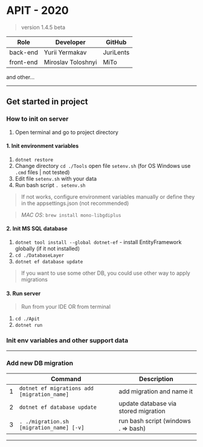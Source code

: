 ﻿# APIT - 2020
> version 1.4.5 beta

| Role       | Developer           | GitHub    | 
|------------|---------------------|-----------| 
| back-end   | Yurii Yermakav      | JuriLents | 
| front-end  | Miroslav Toloshnyi  | MiTo      | 

and other...

-----------------------------------------------------------------------------------

## Get started in project

### How to init on server

1. Open terminal and go to project directory

#### 1. Init environment variables

1. `dotnet restore`
2. Change directory `cd ./Tools` open file `setenv.sh` (for OS Windows use `.cmd` files | not tested)
3. Edit file `setenv.sh` with your data
4. Run bash script `. setenv.sh` 
>  If not works, configure environment variables manually or define they in the appsettings.json (not recommended)

> *MAC OS*: `brew install mono-libgdiplus`

#### 2. Init MS SQL database

1. `dotnet tool install --global dotnet-ef` - install EntityFramework globally (if it not installed)
2. `cd ./DatabaseLayer`
3. `dotnet ef database update`
> If you want to use some other DB, you could use other way to apply migrations

#### 3. Run server

> Run from your IDE OR from terminal
1. `cd ./Apit`
2. `dotnet run`

### Init env variables and other support data


-----------------------------------------------------------------------------------

### Add new DB migration

|   | Command                                      | Description                          | 
|---|----------------------------------------------|--------------------------------------| 
| 1 | `dotnet ef migrations add [migration_name]`  | add migration and name it            | 
| 2 | `dotnet ef database update`                  | update database via stored migration | 
| 3 | `. ./migration.sh [migration_name] [-v]`     | run bash script (windows . => bash)  | 
------------------------------------------------------------------------------------------- 
